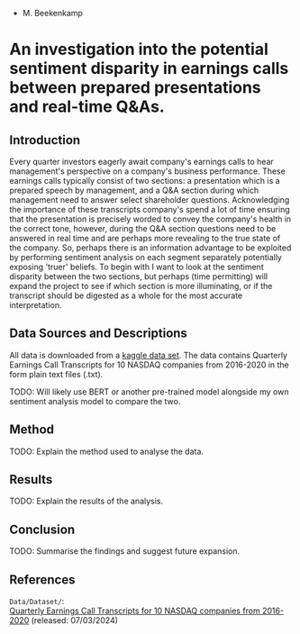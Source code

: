 - M. Beekenkamp

# An investigation into the potential sentiment disparity in earnings calls between prepared presentations and real-time Q&As.

## Introduction

Every quarter investors eagerly await company's earnings calls to hear management's perspective on a company's business performance. These earnings calls typically consist of two sections: a presentation which is a prepared speech by management, and a Q&A section during which management need to answer select shareholder questions. Acknowledging the importance of these transcripts company's spend a lot of time ensuring that the presentation is precisely worded to convey the company's health in the correct tone, however, during the Q&A section questions need to be answered in real time and are perhaps more revealing to the true state of the company. So, perhaps there is an information advantage to be exploited by performing sentiment analysis on each segment separately potentially exposing 'truer' beliefs. To begin with I want to look at the sentiment disparity between the two sections, but perhaps (time permitting) will expand the project to see if which section is more illuminating, or if the transcript should be digested as a whole for the most accurate interpretation.

## Data Sources and Descriptions

All data is downloaded from a [kaggle data set](https://www.kaggle.com/datasets/ashwinm500/earnings-call-transcripts/code). The data contains Quarterly Earnings Call Transcripts for 10 NASDAQ companies from 2016-2020 in the form plain text files (.txt).

TODO: Will likely use BERT or another pre-trained model alongside my own sentiment analysis model to compare the two. 

## Method

TODO: Explain the method used to analyse the data.

## Results

TODO: Explain the results of the analysis.

## Conclusion

TODO: Summarise the findings and suggest future expansion.

## References

`Data/Dataset/`: <br>
[Quarterly Earnings Call Transcripts for 10 NASDAQ companies from 2016-2020](https://www.kaggle.com/datasets/ashwinm500/earnings-call-transcripts/code) (released: 07/03/2024) <br><br>
